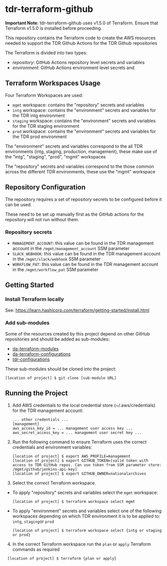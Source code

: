 # tdr-terraform-github

**Important Note**: tdr-terraform-github uses v1.5.0 of Terraform. Ensure that Terraform v1.5.0 is installed before proceeding.

This repository contains the Terraform code to create the AWS resources needed to support the TDR Github Actions for the TDR Github repositories

The Terraform is divided into two types:
* *repository*: GitHub Actions repository level secrets and variables
* *environment*: GitHub Actions environment level secrets and 

## Terraform Workspaces Usage

Four Terraform Workspaces are used:
* `mgmt` workspace: contains the "repository" secrets and variables
* `intg` workspace: contains the "environment" secrets and variables for the TDR intg environment
* `staging` workspace: contains the "environment" secrets and variables for the TDR staging environment
* `prod` workspace: contains the "environment" secrets and variables for the TDR prod environment

The "environment" secrets and variables correspond to the all TDR environments (intg, staging, production, management), these make use of the "intg", "staging", "prod", "mgmt" workspaces

The "repository" secrets and variables correspond to the those common across the different TDR environments, these use the "mgmt" workspace

## Repository Configuration

The repository requires a set of repository secrets to be configured before it can be used.

These need to be set up manually first as the GitHub actions for the repository will not run without them.

### Repository secrets

* `MANAGEMENT_ACCOUNT`: this value can be found in the TDR management account in the `/mgmt/management_account` SSM parameter
* `SLACK_WEBHOOK`: this value can be found in the TDR management account in the `/mgmt/slack/webhook` SSM parameter
* `WORKFLOW_PAT`: this value can be found in the TDR management account in the `/mgmt/workflow_pat` SSM parameter

## Getting Started

### Install Terraform locally

See: https://learn.hashicorp.com/terraform/getting-started/install.html

### Add sub-modules

Some of the resources created by this project depend on other GitHub repositories and should be added as sub-modules:
* [da-terraform-modules](https://github.com/nationalarchives/da-terraform-modules/)
* [da-terraform-configurations](https://github.com/nationalarchives/da-terraform-configurations/)
* [tdr-configurations](https://github.com/nationalarchives/tdr-configurations/)

These sub-modules should be cloned into the project:

   ```
   [location of project] $ git clone [sub-module URL]   
   ```

## Running the Project

1. Add AWS credentials to the local credential store (~/.aws/credentials) for the TDR management account:

   ```
   ... other credentials ...
   [management]
   aws_access_key_id = ... management user access key ...
   aws_secret_access_key = ... management user secret key ...
   ```

2. Run the following command to ensure Terraform uses the correct credentials and environment variables:

   ```
   [location of project] $ export AWS_PROFILE=management
   [location of project] $ export GITHUB_TOKEN=[valid token with access to TDR GitHub repos. Can use token from SSM parameter store: /mgmt/github/jenkins-api-key]
   [location of project] $ export GITHUB_OWNER=nationalarchives
   ```

3. Select the *correct* Terraform workspace.
* To apply "repository" secrets and variables select the `mgmt` workspace:
   ```
   [location of project] $ terraform workspace select mgmt   
   ```
* To apply "environment" secrets and variables select one of the following workspaces depending on which TDR environment it is to be applied to: `intg`, `staging`or `prod`
   ```
   [location of project] $ terraform workspace select {intg or staging or prod} 
   ```
4. In the correct Terraform workspace run the `plan` or `apply` Terraform commands as required
  ```
   [location of project] $ terraform {plan or apply} 
   ```

